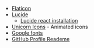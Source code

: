 <ul>
    <li><a href="https://www.flaticon.com/br/">Flaticon </a></li>
    <li><a href="https://lucide.dev/icons/">Lucide</a>
        <ul> <li> <a href="https://lucide.dev/guide/packages/lucide-react">Lucide react installation</li></ul></li>
    <li><a href="https://unicornicons.com/icons">Unicorn Icons</a> - Animated icons</li>
    <li><a href="https://fonts.google.com/">Google fonts</a></li>
    <li><a href="https://rahuldkjain.github.io/gh-profile-readme-generator/">GitHub Profile Reademe</a></li>




<!--    <ul>    <li><a href=""></a></li>    </ul>   -->


</ul>
